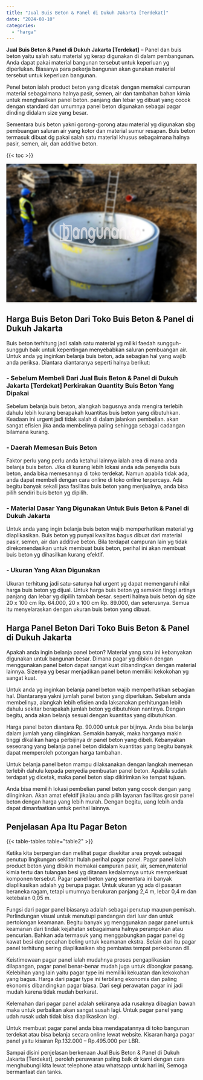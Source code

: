 ```yaml
---
title: "Jual Buis Beton & Panel di Dukuh Jakarta [Terdekat]"
date: "2024-08-10"
categories: 
  - "harga"
---
```


**Jual Buis Beton & Panel di Dukuh Jakarta \[Terdekat\]** – Panel dan buis beton yaitu salah satu material yg kerap digunakan di dalam pembangunan. Anda dapat pakai material bangunan tersebut untuk keperluan yg diperlukan. Biasanya para pekerja bangunan akan gunakan material tersebut untuk keperluan bangunan.

Penel beton ialah product beton yang dicetak dengan memakai campuran material sebagaimana halnya pasir, semen, air dan tambahan bahan kimia untuk menghasilkan panel beton. panjang dan lebar yg dibuat yang cocok dengan standard dan umumnya panel beton digunakan sebagai pagar dinding didalam size yang besar.

Sementara buis beton yakni gorong-gorong atau material yg digunakan sbg pembuangan saluran air yang kotor dan material sumur resapan. Buis beton termasuk dibuat dg pakai salah satu material khusus sebagaimana halnya pasir, semen, air, dan additive beton.

{{< toc >}}

![Jual Buis Beton & Panel di Dukuh Jakarta [Terdekat]](/images/jual-panel-buis-beton-murah-43.png)

## Harga Buis Beton Dari Toko Buis Beton & Panel di Dukuh Jakarta

Buis beton terhitung jadi salah satu material yg miliki faedah sungguh-sungguh baik untuk kepentingan menyebabkan saluran pembuangan air. Untuk anda yg inginkan belanja buis beton, ada sebagian hal yang wajib anda periksa. Diantara diantaranya seperti halnya berikut:

### \- Sebelum Membeli Dari Jual Buis Beton & Panel di Dukuh Jakarta \[Terdekat\] Perkirakan Quantity Buis Beton Yang Dipakai

Sebelum belanja buis beton, alangkah bagusnya anda mengira terlebih dahulu lebih kurang berapakah kuantitas buis beton yang dibutuhkan. Keadaan ini urgent jadi tidak salah di dalam jalankan pembelian. akan sangat efisien jika anda membelinya paling sehingga sebagai cadangan bilamana kurang.

### \- Daerah Memesan Buis Beton

Faktor perlu yang perlu anda ketahui lainnya ialah area di mana anda belanja buis beton. Jika di kurang lebih lokasi anda ada penyedia buis beton, anda bisa memesannya di toko terdekat. Namun apabila tidak ada, anda dapat membeli dengan cara online di toko online terpercaya. Ada begitu banyak sekali jasa fasilitas buis beton yang menjualnya, anda bisa pilih sendiri buis beton yg dipilih.

### \- Material Dasar Yang Digunakan Untuk Buis Beton & Panel di Dukuh Jakarta

Untuk anda yang ingin belanja buis beton wajib memperhatikan material yg diaplikasikan. Buis beton yg punyai kwalitas bagus dibuat dari material pasir, semen, air dan additive beton. Bila terdapat campuran lain yg tidak direkomendasikan untuk membuat buis beton, perihal ini akan membuat buis beton yg dihasilkan kurang efektif.

### \- Ukuran Yang Akan Digunakan

Ukuran terhitung jadi satu-satunya hal urgent yg dapat memengaruhi nilai harga buis beton yg dijual. Untuk harga buis beton yg semakin tinggi artinya panjang dan lebar yg dipilih tambah besar. seperti halnya buis beton dg size 20 x 100 cm Rp. 64.000, 20 x 100 cm Rp. 89.000, dan seterusnya. Semua itu menyelaraskan dengan ukuran buis beton yang dibuat.

## Harga Panel Beton Dari Toko Buis Beton & Panel di Dukuh Jakarta

Apakah anda ingin belanja panel beton? Material yang satu ini kebanyakan digunakan untuk bangunan besar. Dimana pagar yg dibikin dengan menggunakan panel beton dapat sangat kuat dibandingkan dengan material lainnya. Sizenya yg besar menjadikan panel beton memiliki kekokohan yg sangat kuat.

Untuk anda yg inginkan belanja panel beton wajib memperhatikan sebagian hal. Diantaranya yakni jumlah panel beton yang diperlukan. Sebelum anda membelinya, alangkah lebih efisien anda laksanakan perhitungan lebih dahulu sekitar berapakah jumlah beton yg dibutuhkan nantinya. Dengan begitu, anda akan belanja sesuai dengan kuantitas yang dibutuhkan.

Harga panel beton diantara Rp. 90.000 untuk per bijinya. Anda bisa belanja dalam jumlah yang diinginkan. Semakin banyak, maka harganya makin tinggi dikalikan harga perbijinya dr panel beton yang dibeli. Kebanyakan seseorang yang belanja panel beton didalam kuantitas yang begitu banyak dapat memperoleh potongan harga tambahan.

Untuk belanja panel beton mampu dilaksanakan dengan langkah memesan terlebih dahulu kepada penyedia pembuatan panel beton. Apabila sudah terdapat yg dicetak, maka panel beton siap dikirimkan ke tempat tujuan.

Anda bisa memilih lokasi pembelian panel beton yang cocok dengan yang diinginkan. Akan amat efektif jikalau anda pilih layanan fasilitas grosir panel beton dengan harga yang lebih murah. Dengan begitu, uang lebih anda dapat dimanfaatkan untuk perihal lainnya.

## Penjelasan Apa Itu Pagar Beton

{{< table-tables table="table2" >}}

Ketika kita berpergian dan melihat pagar disekitar area proyek sebagai penutup lingkungan seklitar Itulah perihal pagar panel. Pagar panel ialah product beton yang dibikin memakai campuran pasir, air, semen,material kimia tertu dan tulangan besi yg ditanam kedalamnya untuk memperkuat komponen tersebut. Pagar panel beton yang sementara ini banyak diaplikasikan adalah yg berupa pagar. Untuk ukuran yg ada di pasaran beraneka ragam, tetapi umumnya berukuran panjang 2,4 m, lebar 0,4 m dan ketebalan 0,05 m.

Fungsi dari pagar panel biasanya adalah sebagai penutup maupun pemisah. Perlindungan visual untuk menutupi pandangan dari luar dan untuk pertolongan keamanan. Begitu banyak yg menggunakan pagar panel untuk keamanan dari tindak kejahatan sebagaimana halnya perampokan atau pencurian. Bahkan ada termasuk yang menggabungkan pagar panel dg kawat besi dan pecahan beling untuk keamanan ekstra. Selain dari itu pagar panel terhitung sering diaplikasikan sbg pembatas tempat perkebunan dll.

Keistimewaan pagar panel ialah mudahnya proses pengaplikasian dilapangan, pagar panel benar-benar mudah juga untuk dibongkar pasang. Kelebihan yang lain yaitu pagar type ini memiliki kekuatan dan kekokohan yang bagus. Harga dari pagar type ini terbilang ekonomis dan paling ekonomis dibandingkan pagar biasa. Dari segi perawatan pagar ini jadi mudah karena tidak mudah berkarat.

Kelemahan dari pagar panel adalah sekiranya ada rusaknya dibagian bawah maka untuk perbaikan akan sangat susah lagi. Untuk pagar panel yang udah rusak udah tidak bisa diaplikasikan lagi.

Untuk membuat pagar panel anda bisa mendapatannya di toko bangunan terdekat atau bisa belanja secara online lewat website. Kisaran harga pagar panel yaitu kisaran Rp.132.000 – Rp.495.000 per LBR.

Sampai disini penjelasan berkenaan Jual Buis Beton & Panel di Dukuh Jakarta \[Terdekat\], peroleh penawaran paling baik dr kami dengan cara menghubungi kita lewat telephone atau whatsapp untuk hari ini, Semoga bermanfaat dan tanks.
